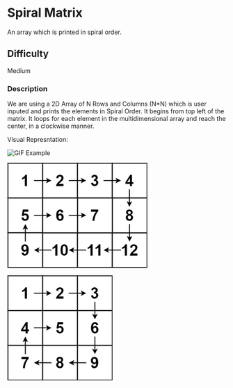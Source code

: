 # Spiral Matrix 
An array which is printed in spiral order. 

## Difficulty 
Medium 

### Description 
We are using a 2D Array of N Rows and Columns (N*N) which is user inputed and prints the elements in Spiral Order. It begins from top left of the matrix. It loops for each element in the multidimensional array and reach the center, in a clockwise manner.

Visual Represntation:

![GIF Example](https://i.imgur.com/SB6giIn.gif)

![Static Example](https://raw.githubusercontent.com/travisrego/spiralMatrix/master/assets/spiral.jpg)

![Static Example 2](https://raw.githubusercontent.com/travisrego/spiralMatrix/master/assets/spiral1.jpg)